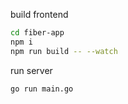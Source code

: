 build frontend

```bash
cd fiber-app
npm i
npm run build -- --watch
```

run server

```bash
go run main.go
```
